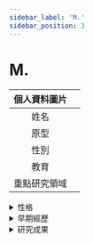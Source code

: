 ```yaml
---
sidebar_label: 'M.'
sidebar_position: 3
---
```


# M.

|個人資料圖片| |
|:--:|:--:|
|姓名| |
|原型| |
|性別| |
|教育| |
|重點研究領域| |

<details>
  <summary>性格</summary>
  Placeholder
</details>

<details>
  <summary>早期經歷</summary>
  Placeholder
</details>

<details>
  <summary>研究成果</summary>
  Placeholder
</details>